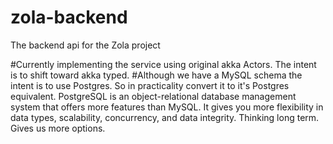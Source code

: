# zola-backend

The backend api for the Zola project

#Currently implementing the service using original akka Actors. The intent is to shift toward akka typed.
#Although we have a MySQL schema the intent is to use Postgres. So in practicality convert it to it's Postgres equivalent. PostgreSQL is an object-relational database management system that offers more features than MySQL. It gives you more flexibility in data types, scalability, concurrency, and data integrity. Thinking long term. Gives us more options.
